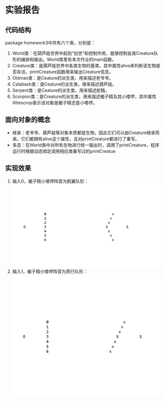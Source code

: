 # 实验报告
## 代码结构
package homework3中共有六个类，分别是：
1. World类：在葫芦娃世界中起到“创世”和控制作用，能够控制各类Creature队形的编排和输出。World类里有本次作业的main函数。
2. Creature类：是葫芦娃世界中各类生物的基类，其中属性alive来判断该生物是否存活，printCreature函数用来输出Creature信息。
3. Oldman类：是Ceature的派生类，用来描述老爷爷。
4. Calabash类：是Ceature的派生类，用来描述葫芦娃。
5. Serpent类：是Ceature的派生类，用来描述蛇精。
6. Scorpion类：是Creature的派生类，用来描述蝎子精及其小喽啰，其中属性littlescrop表示该对象是蝎子精还是小喽啰。

## 面向对象的概念
* 继承：老爷爷、葫芦娃等对象本质都是生物，因此它们可以由Creature继承而来。它们都拥有alive这个属性，且对printCreature都进行了重写。
* 多态：在World类中对所有生物进行统一输出时，调用了printCreature，程序运行时根据动态绑定调用相应类重写过的printCreatue


## 实现效果
1. 输入0，蝎子精小喽啰阵营为鹤翼队形：
![result1](result1.png)
2. 输入1，蝎子精小喽啰阵营为燕行队形：
![result2](result2.png)
